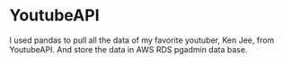 # YoutubeAPI
I used pandas to pull all the data of my favorite youtuber, Ken Jee, from YoutubeAPI. And store the data in AWS  RDS pgadmin data base.
